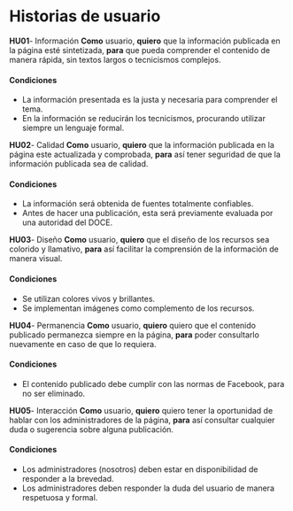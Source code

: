 # Historias de usuario
**HU01**- Información
**Como** usuario, **quiero** que la información publicada en la página esté sintetizada, **para** que pueda comprender el contenido de manera rápida, sin textos largos o tecnicismos complejos.

  #### Condiciones
  - La información presentada es la justa y necesaria para comprender el tema.
  - En la información se reducirán los tecnicismos, procurando utilizar siempre un lenguaje formal.

**HU02**- Calidad
**Como** usuario, **quiero** que la información publicada en la página este actualizada y comprobada, **para** así tener seguridad de que la información publicada sea de calidad.

  #### Condiciones
  - La información será obtenida de fuentes totalmente confiables.
  - Antes de hacer una publicación, esta será previamente evaluada por una autoridad del DOCE.
  
  **HU03**- Diseño
**Como** usuario, **quiero** que el diseño de los recursos sea colorido y llamativo, **para** así facilitar la comprensión de la información de manera visual.

  #### Condiciones
  - Se utilizan colores vivos y brillantes.
  - Se implementan imágenes como complemento de los recursos.
  
   **HU04**- Permanencia
**Como** usuario, **quiero** quiero que el contenido publicado permanezca siempre en la página, **para** poder consultarlo nuevamente en caso de que lo requiera.

  #### Condiciones
  - El contenido publicado debe cumplir con las normas de Facebook, para no ser eliminado.
  
  **HU05**- Interacción
**Como** usuario, **quiero** quiero tener la oportunidad de hablar con los administradores de la página, **para** así consultar cualquier duda o sugerencia sobre alguna publicación.

  #### Condiciones
  - Los administradores (nosotros) deben estar en disponibilidad de responder a la brevedad.
  - Los administradores deben responder la duda del usuario de manera respetuosa y formal.

  
  
